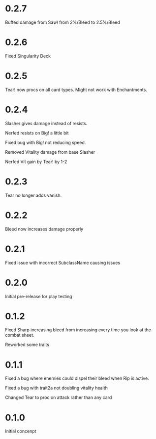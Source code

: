 # 0.2.7

Buffed damage from Saw! from 2%/Bleed to 2.5%/Bleed

# 0.2.6

Fixed Singularity Deck

# 0.2.5

Tear! now procs on all card types. Might not work with Enchantments.

# 0.2.4

Slasher gives damage instead of resists.

Nerfed resists on Big! a little bit

Fixed bug with Big! not reducing speed.

Removed Vitality damage from base Slasher

Nerfed Vit gain by Tear! by 1-2

# 0.2.3

Tear no longer adds vanish.

# 0.2.2

Bleed now increases damage properly

# 0.2.1

Fixed issue with incorrect SubclassName causing issues

# 0.2.0

Initial pre-release for play testing

# 0.1.2

Fixed Sharp increasing bleed from increasing every time you look at the combat sheet.

Reworked some traits

# 0.1.1

Fixed a bug where enemies could dispel their bleed when Rip is active.

Fixed a bug with trait2a not doubling vitality health

Changed Tear to proc on attack rather than any card

# 0.1.0

Initial concenpt
